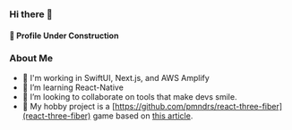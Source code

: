 ### Hi there 👋

#### 🚧 Profile Under Construction

### About Me

- 📲 I'm working in SwiftUI, Next.js, and AWS Amplify
- 🌱 I’m learning React-Native
- 👯 I’m looking to collaborate on tools that make devs smile.
- 👾 My hobby project is a [https://github.com/pmndrs/react-three-fiber](react-three-fiber) game based on [this article](https://dev.to/flagrede/making-a-2d-rpg-game-with-react-tree-fiber-4af1).
